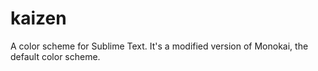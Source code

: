 kaizen
======

A color scheme for Sublime Text. It's a modified version of Monokai, the default color scheme.
